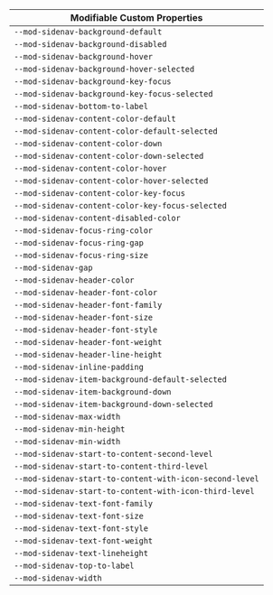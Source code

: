 | Modifiable Custom Properties |
| --- |
| `--mod-sidenav-background-default` |
| `--mod-sidenav-background-disabled` |
| `--mod-sidenav-background-hover` |
| `--mod-sidenav-background-hover-selected` |
| `--mod-sidenav-background-key-focus` |
| `--mod-sidenav-background-key-focus-selected` |
| `--mod-sidenav-bottom-to-label` |
| `--mod-sidenav-content-color-default` |
| `--mod-sidenav-content-color-default-selected` |
| `--mod-sidenav-content-color-down` |
| `--mod-sidenav-content-color-down-selected` |
| `--mod-sidenav-content-color-hover` |
| `--mod-sidenav-content-color-hover-selected` |
| `--mod-sidenav-content-color-key-focus` |
| `--mod-sidenav-content-color-key-focus-selected` |
| `--mod-sidenav-content-disabled-color` |
| `--mod-sidenav-focus-ring-color` |
| `--mod-sidenav-focus-ring-gap` |
| `--mod-sidenav-focus-ring-size` |
| `--mod-sidenav-gap` |
| `--mod-sidenav-header-color` |
| `--mod-sidenav-header-font-color` |
| `--mod-sidenav-header-font-family` |
| `--mod-sidenav-header-font-size` |
| `--mod-sidenav-header-font-style` |
| `--mod-sidenav-header-font-weight` |
| `--mod-sidenav-header-line-height` |
| `--mod-sidenav-inline-padding` |
| `--mod-sidenav-item-background-default-selected` |
| `--mod-sidenav-item-background-down` |
| `--mod-sidenav-item-background-down-selected` |
| `--mod-sidenav-max-width` |
| `--mod-sidenav-min-height` |
| `--mod-sidenav-min-width` |
| `--mod-sidenav-start-to-content-second-level` |
| `--mod-sidenav-start-to-content-third-level` |
| `--mod-sidenav-start-to-content-with-icon-second-level` |
| `--mod-sidenav-start-to-content-with-icon-third-level` |
| `--mod-sidenav-text-font-family` |
| `--mod-sidenav-text-font-size` |
| `--mod-sidenav-text-font-style` |
| `--mod-sidenav-text-font-weight` |
| `--mod-sidenav-text-lineheight` |
| `--mod-sidenav-top-to-label` |
| `--mod-sidenav-width` |